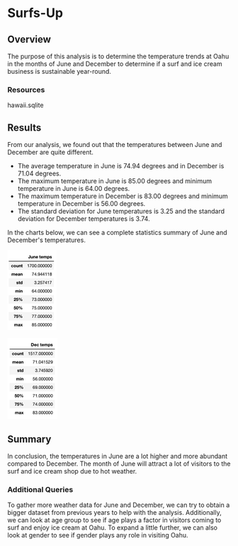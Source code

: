# Surfs-Up

## Overview
The purpose of this analysis is to determine the temperature trends at Oahu in the months of June and December to determine if a surf and ice cream business is sustainable year-round. 

### Resources
hawaii.sqlite

## Results 
From our analysis, we found out that the temperatures between June and December are quite different.
* The average temperature in June is 74.94 degrees and in December is 71.04 degrees.
* The maximum temperature in June is 85.00 degrees and minimum temperature in June is 64.00 degrees.
* The maximum temperature in December is 83.00 degrees and minimum temperature in December is 56.00 degrees.
* The standard deviation for June temperatures is 3.25 and the standard deviation for December temperatures is 3.74. 

In the charts below, we can see a complete statistics summary of June and December's temperatures.

![June Temps](https://github.com/sydney-chen95/Surfs-Up/blob/main/Resources/June%20Temps.png?raw=true)

![Dec Temps](https://github.com/sydney-chen95/Surfs-Up/blob/main/Resources/Dec%20Temps.png?raw=true)



## Summary 
In conclusion, the temperatures in June are a lot higher and more abundant compared to December. The month of June will attract a lot of visitors to the surf and ice cream shop due to hot weather. 

### Additional Queries
To gather more weather data for June and December, we can try to obtain a bigger dataset from previous years to help with the analysis. Additionally, we can look at age group to see if age plays a factor in visitors coming to surf and enjoy ice cream at Oahu. To expand a little further, we can also look at gender to see if gender plays any role in visiting Oahu.
